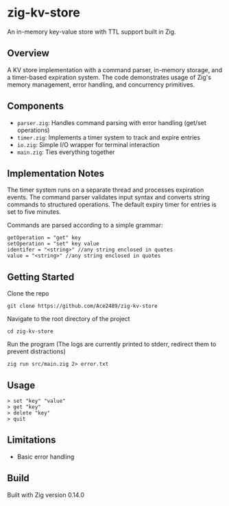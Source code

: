 # zig-kv-store

An in-memory key-value store with TTL support built in Zig.

## Overview

A KV store implementation with a command parser, in-memory storage, and a timer-based expiration system. The code demonstrates usage of Zig's memory management, error handling, and concurrency primitives.

## Components

- `parser.zig`: Handles command parsing with error handling (get/set operations)
- `timer.zig`: Implements a timer system to track and expire entries
- `io.zig`: Simple I/O wrapper for terminal interaction
- `main.zig`: Ties everything together

## Implementation Notes

The timer system runs on a separate thread and processes expiration events. The command parser validates input syntax and converts string commands to structured operations. The default expiry timer for entries is set to five minutes.

Commands are parsed according to a simple grammar:
```
getOperation = "get" key
setOperation = "set" key value
identifer = "<string>" //any string enclosed in quotes
value = "<string>" //any string enclosed in quotes
```

## Getting Started
Clone the repo
```
git clone https://github.com/Ace2489/zig-kv-store
```
Navigate to the root directory of the project
```
cd zig-kv-store
```
Run the program (The logs are currently printed to stderr, redirect them to prevent distractions)
```
zig run src/main.zig 2> error.txt
```


## Usage

```
> set "key" "value"
> get "key"
> delete "key"
> quit
```

## Limitations
- Basic error handling

## Build

Built with Zig version 0.14.0
